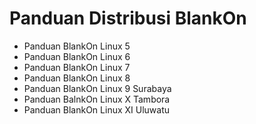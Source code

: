 # Panduan Distribusi BlankOn

  * Panduan BlankOn Linux 5
  * Panduan BlankOn Linux 6
  * Panduan BlankOn Linux 7
  * Panduan BlankOn Linux 8 
  * Panduan BlankOn Linux 9 Surabaya
  * Panduan BalnkOn Linux X Tambora
  * Panduan BlankOn Linux XI Uluwatu
